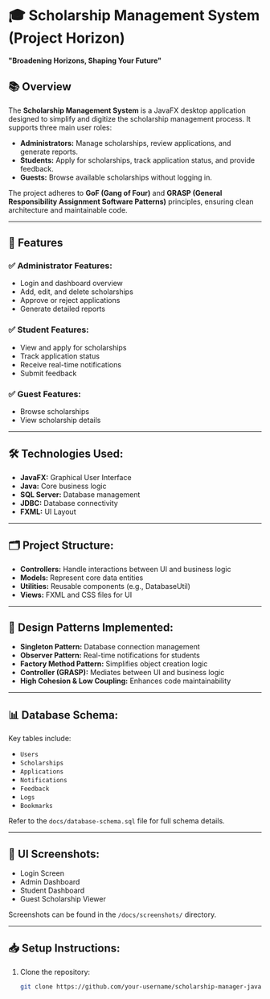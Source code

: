 # 🎓 Scholarship Management System (Project Horizon)

**"Broadening Horizons, Shaping Your Future"**

## 📚 Overview  
The **Scholarship Management System** is a JavaFX desktop application designed to simplify and digitize the scholarship management process. It supports three main user roles:  
- **Administrators:** Manage scholarships, review applications, and generate reports.  
- **Students:** Apply for scholarships, track application status, and provide feedback.  
- **Guests:** Browse available scholarships without logging in.  

The project adheres to **GoF (Gang of Four)** and **GRASP (General Responsibility Assignment Software Patterns)** principles, ensuring clean architecture and maintainable code.  

---

## 🚀 Features  
### ✅ **Administrator Features:**  
- Login and dashboard overview  
- Add, edit, and delete scholarships  
- Approve or reject applications  
- Generate detailed reports  

### ✅ **Student Features:**  
- View and apply for scholarships  
- Track application status  
- Receive real-time notifications  
- Submit feedback  

### ✅ **Guest Features:**  
- Browse scholarships  
- View scholarship details  

---

## 🛠️ **Technologies Used:**  
- **JavaFX:** Graphical User Interface  
- **Java:** Core business logic  
- **SQL Server:** Database management  
- **JDBC:** Database connectivity  
- **FXML:** UI Layout  

---

## 🗂️ **Project Structure:**  
- **Controllers:** Handle interactions between UI and business logic  
- **Models:** Represent core data entities  
- **Utilities:** Reusable components (e.g., DatabaseUtil)  
- **Views:** FXML and CSS files for UI  

---

## 🧠 **Design Patterns Implemented:**  
- **Singleton Pattern:** Database connection management  
- **Observer Pattern:** Real-time notifications for students  
- **Factory Method Pattern:** Simplifies object creation logic  
- **Controller (GRASP):** Mediates between UI and business logic  
- **High Cohesion & Low Coupling:** Enhances code maintainability  

---

## 📊 **Database Schema:**  
Key tables include:  
- `Users`  
- `Scholarships`  
- `Applications`  
- `Notifications`  
- `Feedback`  
- `Logs`  
- `Bookmarks`  

Refer to the `docs/database-schema.sql` file for full schema details.  

---

## 📸 **UI Screenshots:**  
- Login Screen  
- Admin Dashboard  
- Student Dashboard  
- Guest Scholarship Viewer  

Screenshots can be found in the `/docs/screenshots/` directory.  

---

## 📥 **Setup Instructions:**  
1. Clone the repository:  
   ```bash
   git clone https://github.com/your-username/scholarship-manager-javafx.git
